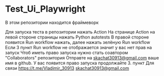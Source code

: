 # Test_Ui_Playwright

В этом репозитории находится фраймеворк

Для запуска теста в репозитории нажать Action
На странице Action на левой стороне страницы нажать Python autotests
В правой стороне появится Run workflow нажать, далее нажать зелёную Run workflow
Если 3 пункт Run workflow не отображается значит у вас нет прав на запуск
Чтоб иметь право запуска нужно стать соавтором "Collaborators" репозитория
Отправте на skachat30913@gmail.com ваше имя в github. У вас появится право запуска продолжайте 3. пункт
Для связи
https://t.me/Vladimir_30913
skachat30913@gmail.com

